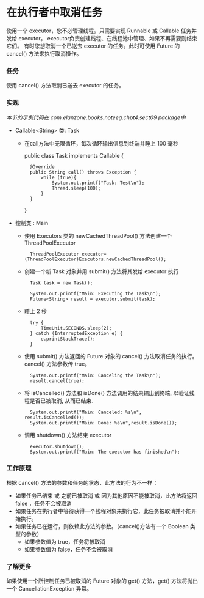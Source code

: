 在执行者中取消任务
====

使用一个 executor，您不必管理线程。只需要实现 Runnable 或 Callable 任务并发给 executor。
executor负责创建线程、在线程池中管理、如果不再需要则结束它们。
有时您想取消一个已送去 executor 的任务。此时可使用 Future 的 cancel() 方法来执行取消操作。


### 任务

使用 cancel() 方法取消已送去 executor 的任务。


### 实现

*本节的示例代码在 com.elanzone.books.noteeg.chpt4.sect09 package中*


* Callable\<String\> 类: Task
    * 在call方法中无限循环，每次循环输出信息到终端并睡上 100 毫秒

        public class Task implements Callable<String> {

            @Override
            public String call() throws Exception {
                while (true){
                    System.out.printf("Task: Test\n");
                    Thread.sleep(100);
                }
            }

        }

* 控制类 : Main

    * 使用 Executors 类的 newCachedThreadPool() 方法创建一个 ThreadPoolExecutor

            ThreadPoolExecutor executor=(ThreadPoolExecutor)Executors.newCachedThreadPool();

    * 创建一个新 Task 对象并用 submit() 方法将其发给 executor 执行

            Task task = new Task();

            System.out.printf("Main: Executing the Task\n");
            Future<String> result = executor.submit(task);

    * 睡上 2 秒

            try {
                TimeUnit.SECONDS.sleep(2);
            } catch (InterruptedException e) {
                e.printStackTrace();
            }

    * 使用 submit() 方法返回的 Future 对象的 cancel() 方法取消任务的执行。cancel() 方法参数传 true。

            System.out.printf("Main: Canceling the Task\n");
            result.cancel(true);

    * 将 isCancelled() 方法和 isDone() 方法调用的结果输出到终端, 以验证线程是否已被取消, 从而已结束.

            System.out.printf("Main: Canceled: %s\n", result.isCancelled());
            System.out.printf("Main: Done: %s\n",result.isDone());

    * 调用 shutdown() 方法结束 executor

            executor.shutdown();
            System.out.printf("Main: The executor has finished\n");


### 工作原理

根据 cancel() 方法的参数和任务的状态，此方法的行为不一样：

* 如果任务已结束 或 之前已被取消 或 因为其他原因不能被取消，此方法将返回 false ，任务不会被取消
* 如果任务在执行者中等待获得一个线程对象来执行它，此任务被取消并不能开始执行。
* 如果任务已在运行，则依赖此方法的参数。（cancel()方法有一个 Boolean 类型的参数）
    * 如果参数值为 true，任务将被取消
    * 如果参数值为 false，任务不会被取消


### 了解更多

如果使用一个所控制任务已被取消的 Future 对象的 get() 方法，get() 方法将抛出一个 CancellationException 异常。

